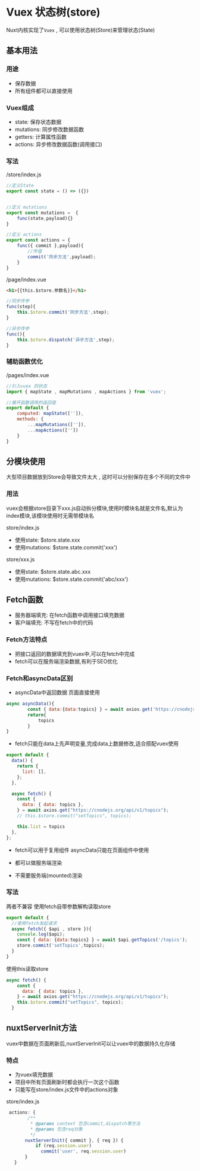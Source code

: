 # Vuex 状态树(store)
Nuxt内核实现了`Vuex` , 可以使用状态树(Store)来管理状态(State)

## 基本用法
### 用途
* 保存数据
* 所有组件都可以直接使用

### Vuex组成
* state: 保存状态数据
* mutations: 同步修改数据函数
* getters: 计算属性函数
* actions: 异步修改数据函数(调用接口)

### 写法
/store/index.js
```js
//定义State
export const state = () => ({})


//定义 mutations
export const mutations =  {
    func(state,payload){}
}

//定义 actions
export const actions = {
    func({ commit },payload){
        //传值
        commit('同步方法',payload);
    }
}
```


/page/index.vue
```html
<h1>{{this.$store.参数名}}</h1>
```
```js
//同步传参
func(step){
    this.$store.commit('同步方法',step);
}

//异步传参
func(){
    this.$store.dispatch('异步方法',step);
}
```


### 辅助函数优化
/pages/index.vue
```js
//引入vuex 的状态
import { mapState , mapMutations , mapActions } from 'vuex';

//展开函数调用的返回值
export default {
    computed: mapState(['']),
    methods: {
        ...mapMutations(['']),
        ...mapActions([''])
    }
}
```


## 分模块使用
大型项目数据放到Store会导致文件太大 , 这时可以分别保存在多个不同的文件中

### 用法
vuex会根据store目录下xxx.js自动拆分模块,使用时模块名就是文件名,默认为index模块,该模块使用时无需带模块名

store/index.js
* 使用state: $store.state.xxx
* 使用mutations: $store.state.commit('xxx')

store/xxx.js
* 使用state: $store.state.abc.xxx
* 使用mutations: $store.state.commit('abc/xxx')



## Fetch函数
* 服务器端填充: 在fetch函数中调用接口填充数据
* 客户端填充: 不写在fetch中的代码


### Fetch方法特点
* 把接口返回的数据填充到vuex中,可以在fetch中完成
* fetch可以在服务端渲染数据,有利于SEO优化


### Fetch和asyncData区别
* asyncData中返回数据 页面直接使用
```js
async asyncData(){
        const { data:{data:topics} } = await axios.get('https://cnodejs.org/api/v1/topics');
        return{
            topics
        }
}
```

* fetch只能在data上先声明变量,完成data上数据修改,适合搭配vuex使用
```js
export default {
  data() {
    return {
      list: [],
    };
  },

  async fetch() {
    const {
      data: { data: topics },
    } = await axios.get("https://cnodejs.org/api/v1/topics");
    // this.$store.commit("setTopics", topics);

    this.list = topics
  },
};
```

* fetch可以用于复用组件 asyncData只能在页面组件中使用

* 都可以做服务端渲染

* 不需要服务端(mounted)渲染


### 写法
两者不兼容
使用fetch自带参数解构读取store
```js
export default {
  //使用fetch发起请求
  async fetch({ $api , store }){
    console.log($api);
    const { data: {data:topics} } = await $api.getTopics('/topics');
    store.commit('setTopics',topics);
  } 
}
```

使用this读取store
```js
async fetch() {
    const {
      data: { data: topics },
    } = await axios.get("https://cnodejs.org/api/v1/topics");
    this.$store.commit("setTopics", topics);
  }
```


## nuxtServerInit方法
vuex中数据在页面刷新后,nuxtServerInit可以让vuex中的数据持久化存储

### 特点
* 为vuex填充数据
* 项目中所有页面刷新时都会执行一次这个函数
* 只能写在store/index.js文件中的actions对象

store/index.js
```js
 actions: {
        /**
         * @params context 包含commit,dispatch等方法
         * @params 包含req对象
         */ 
       nuxtServerInit({ commit }, { req }) {
           if (req.session.user)
             commit('user', req.session.user)
       }
   }
```

